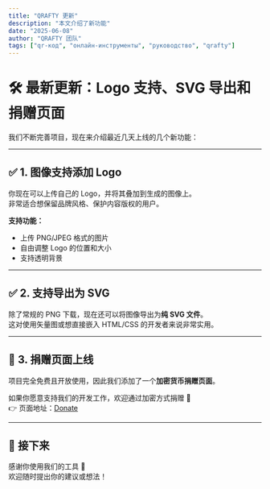 ```yaml
---
title: "QRAFTY 更新"
description: "本文介绍了新功能"
date: "2025-06-08"
author: "QRAFTY 团队"
tags: ["qr-код", "онлайн-инструменты", "руководство", "qrafty"]
---
```



# 🛠 最新更新：Logo 支持、SVG 导出和捐赠页面

我们不断完善项目，现在来介绍最近几天上线的几个新功能：

---

## ✅ 1. 图像支持添加 Logo

你现在可以上传自己的 Logo，并将其叠加到生成的图像上。  
非常适合想保留品牌风格、保护内容版权的用户。

**支持功能：**
- 上传 PNG/JPEG 格式的图片
- 自由调整 Logo 的位置和大小
- 支持透明背景

---

## ✅ 2. 支持导出为 SVG

除了常规的 PNG 下载，现在还可以将图像导出为**纯 SVG 文件**。  
这对使用矢量图或想直接嵌入 HTML/CSS 的开发者来说非常实用。

---

## 💸 3. 捐赠页面上线

项目完全免费且开放使用，因此我们添加了一个**加密货币捐赠页面**。

如果你愿意支持我们的开发工作，欢迎通过加密方式捐赠 💙  
👉 页面地址：[Donate](https://qrafty.cutbg.org/en/donate)

---

## 🏁 接下来

感谢你使用我们的工具 🙌  
欢迎随时提出你的建议或想法！
